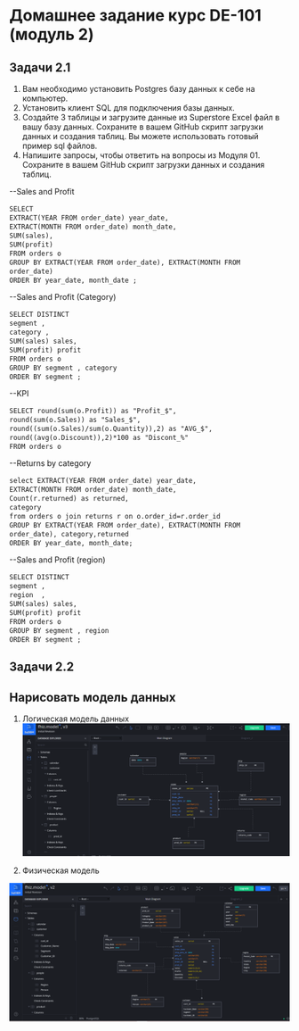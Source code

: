 # Домашнее задание курс DE-101 (модуль 2)

## Задачи 2.1
1. Вам необходимо установить Postgres базу данных к себе на компьютер. 
2. Установить клиент SQL для подключения базы данных.
3. Создайте 3 таблицы и загрузите данные из Superstore Excel файл в вашу базу данных. Сохраните в вашем GitHub скрипт загрузки данных и создания таблиц. Вы можете использовать готовый пример sql файлов.
4. Напишите запросы, чтобы ответить на вопросы из Модуля 01. Сохраните в вашем GitHub скрипт загрузки данных и создания таблиц.


--Sales and Profit 

    SELECT
    EXTRACT(YEAR FROM order_date) year_date,
    EXTRACT(MONTH FROM order_date) month_date,
    SUM(sales),
    SUM(profit)
    FROM orders o 
    GROUP BY EXTRACT(YEAR FROM order_date), EXTRACT(MONTH FROM 
    order_date)
    ORDER BY year_date, month_date ;


--Sales and Profit (Category)

    SELECT DISTINCT 
	segment ,
	category ,
	SUM(sales) sales,
	SUM(profit) profit
    FROM orders o
    GROUP BY segment , category  
    ORDER BY segment ; 


--KPI

    SELECT round(sum(o.Profit)) as "Profit_$",
    round(sum(o.Sales)) as "Sales_$",
    round((sum(o.Sales)/sum(o.Quantity)),2) as "AVG_$",
    round((avg(o.Discount)),2)*100 as "Discont_%"
    FROM orders o

--Returns by category

    select EXTRACT(YEAR FROM order_date) year_date,
	EXTRACT(MONTH FROM order_date) month_date,
    Count(r.returned) as returned,
    category
    from orders o join returns r on o.order_id=r.order_id 
    GROUP BY EXTRACT(YEAR FROM order_date), EXTRACT(MONTH FROM order_date), category,returned
    ORDER BY year_date, month_date;

 --Sales and Profit (region)

    SELECT DISTINCT 
	segment ,
	region  ,
	SUM(sales) sales,
	SUM(profit) profit
    FROM orders o
    GROUP BY segment , region 
    ORDER BY segment ; 

## Задачи 2.2


## Нарисовать модель данных
1. Логическая модель данных
![alt text](https://github.com/ennsyuliya/DE-101/blob/hw/module%2002/Логическая.png?raw=true)
    



2. Физическая модель

![alt text](https://github.com/ennsyuliya/DE-101/blob/hw/module%2002/Физическая.png?raw=true)




